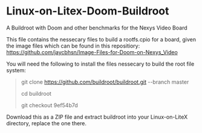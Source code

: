 # Linux-on-Litex-Doom-Buildroot
A Buildroot with Doom and other benchmarks for the Nexys Video Board

This file contains the nessecary files to build a rootfs.cpio for a board, given the image files which can be found in this repositiory: https://github.com/jaycbhsn/Image-Files-for-Doom-on-Nexys_Video

You will need the following to install the files nessecary to build the root file system:

  > git clone https://github.com/buildroot/buildroot.git --branch master
  > 
  > cd buildroot
  > 
  > git checkout 9ef54b7d

Download this as a ZIP file and extract buildroot into your Linux-on-LiteX directory, replace the one there.
